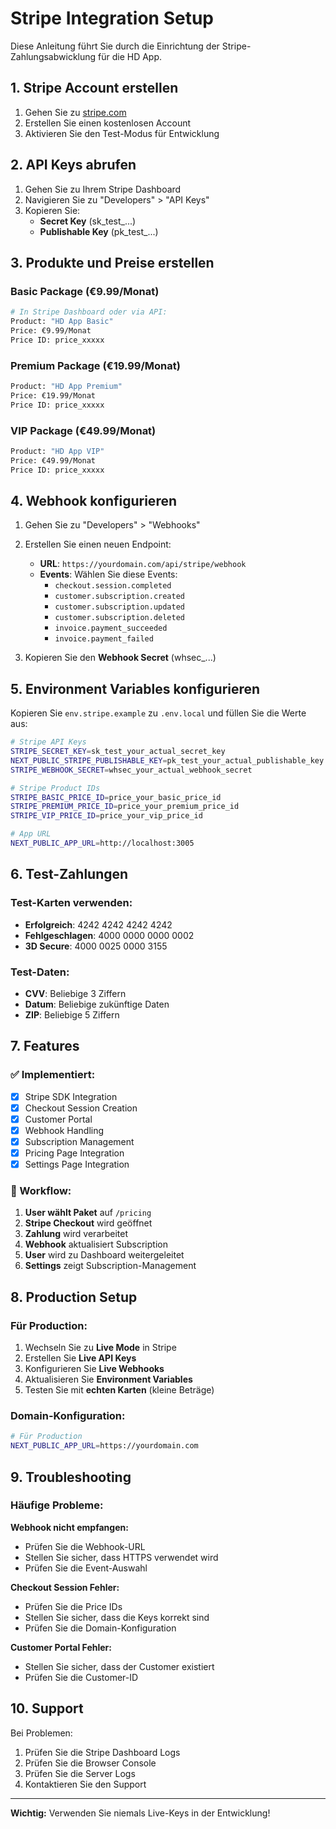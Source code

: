 # Stripe Integration Setup

Diese Anleitung führt Sie durch die Einrichtung der Stripe-Zahlungsabwicklung für die HD App.

## 1. Stripe Account erstellen

1. Gehen Sie zu [stripe.com](https://stripe.com)
2. Erstellen Sie einen kostenlosen Account
3. Aktivieren Sie den Test-Modus für Entwicklung

## 2. API Keys abrufen

1. Gehen Sie zu Ihrem Stripe Dashboard
2. Navigieren Sie zu "Developers" > "API Keys"
3. Kopieren Sie:
   - **Secret Key** (sk_test_...)
   - **Publishable Key** (pk_test_...)

## 3. Produkte und Preise erstellen

### Basic Package (€9.99/Monat)
```bash
# In Stripe Dashboard oder via API:
Product: "HD App Basic"
Price: €9.99/Monat
Price ID: price_xxxxx
```

### Premium Package (€19.99/Monat)
```bash
Product: "HD App Premium"
Price: €19.99/Monat
Price ID: price_xxxxx
```

### VIP Package (€49.99/Monat)
```bash
Product: "HD App VIP"
Price: €49.99/Monat
Price ID: price_xxxxx
```

## 4. Webhook konfigurieren

1. Gehen Sie zu "Developers" > "Webhooks"
2. Erstellen Sie einen neuen Endpoint:
   - **URL**: `https://yourdomain.com/api/stripe/webhook`
   - **Events**: Wählen Sie diese Events:
     - `checkout.session.completed`
     - `customer.subscription.created`
     - `customer.subscription.updated`
     - `customer.subscription.deleted`
     - `invoice.payment_succeeded`
     - `invoice.payment_failed`

3. Kopieren Sie den **Webhook Secret** (whsec_...)

## 5. Environment Variables konfigurieren

Kopieren Sie `env.stripe.example` zu `.env.local` und füllen Sie die Werte aus:

```bash
# Stripe API Keys
STRIPE_SECRET_KEY=sk_test_your_actual_secret_key
NEXT_PUBLIC_STRIPE_PUBLISHABLE_KEY=pk_test_your_actual_publishable_key
STRIPE_WEBHOOK_SECRET=whsec_your_actual_webhook_secret

# Stripe Product IDs
STRIPE_BASIC_PRICE_ID=price_your_basic_price_id
STRIPE_PREMIUM_PRICE_ID=price_your_premium_price_id
STRIPE_VIP_PRICE_ID=price_your_vip_price_id

# App URL
NEXT_PUBLIC_APP_URL=http://localhost:3005
```

## 6. Test-Zahlungen

### Test-Karten verwenden:
- **Erfolgreich**: 4242 4242 4242 4242
- **Fehlgeschlagen**: 4000 0000 0000 0002
- **3D Secure**: 4000 0025 0000 3155

### Test-Daten:
- **CVV**: Beliebige 3 Ziffern
- **Datum**: Beliebige zukünftige Daten
- **ZIP**: Beliebige 5 Ziffern

## 7. Features

### ✅ Implementiert:
- [x] Stripe SDK Integration
- [x] Checkout Session Creation
- [x] Customer Portal
- [x] Webhook Handling
- [x] Subscription Management
- [x] Pricing Page Integration
- [x] Settings Page Integration

### 🔄 Workflow:
1. **User wählt Paket** auf `/pricing`
2. **Stripe Checkout** wird geöffnet
3. **Zahlung** wird verarbeitet
4. **Webhook** aktualisiert Subscription
5. **User** wird zu Dashboard weitergeleitet
6. **Settings** zeigt Subscription-Management

## 8. Production Setup

### Für Production:
1. Wechseln Sie zu **Live Mode** in Stripe
2. Erstellen Sie **Live API Keys**
3. Konfigurieren Sie **Live Webhooks**
4. Aktualisieren Sie **Environment Variables**
5. Testen Sie mit **echten Karten** (kleine Beträge)

### Domain-Konfiguration:
```bash
# Für Production
NEXT_PUBLIC_APP_URL=https://yourdomain.com
```

## 9. Troubleshooting

### Häufige Probleme:

**Webhook nicht empfangen:**
- Prüfen Sie die Webhook-URL
- Stellen Sie sicher, dass HTTPS verwendet wird
- Prüfen Sie die Event-Auswahl

**Checkout Session Fehler:**
- Prüfen Sie die Price IDs
- Stellen Sie sicher, dass die Keys korrekt sind
- Prüfen Sie die Domain-Konfiguration

**Customer Portal Fehler:**
- Stellen Sie sicher, dass der Customer existiert
- Prüfen Sie die Customer-ID

## 10. Support

Bei Problemen:
1. Prüfen Sie die Stripe Dashboard Logs
2. Prüfen Sie die Browser Console
3. Prüfen Sie die Server Logs
4. Kontaktieren Sie den Support

---

**Wichtig:** Verwenden Sie niemals Live-Keys in der Entwicklung!
